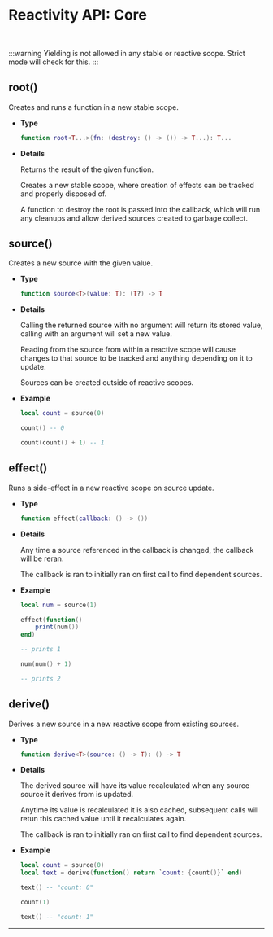 # Reactivity API: Core

<br/>

:::warning
Yielding is not allowed in any stable or reactive scope. Strict mode will check
for this.
:::

## root()

Creates and runs a function in a new stable scope.

- **Type**

    ```lua
    function root<T...>(fn: (destroy: () -> ()) -> T...): T...
    ```

- **Details**

    Returns the result of the given function.

    Creates a new stable scope, where creation of effects can be tracked and
    properly disposed of.

    A function to destroy the root is passed into the callback, which will run
    any cleanups and allow derived sources created to garbage collect.

## source()

Creates a new source with the given value.

- **Type**

    ```lua
    function source<T>(value: T): (T?) -> T
    ```

- **Details**

    Calling the returned source with no argument will return its stored value,
    calling with an argument will set a new value.

    Reading from the source from within a reactive scope will cause changes
    to that source to be tracked and anything depending on it to update.

    Sources can be created outside of reactive scopes.

- **Example**

    ```lua
    local count = source(0)

    count() -- 0

    count(count() + 1) -- 1
    ```

## effect()

Runs a side-effect in a new reactive scope on source update.

- **Type**

    ```lua
    function effect(callback: () -> ())
    ```

- **Details**

    Any time a source referenced in the callback is changed, the callback will
    be reran.

    The callback is ran to initially ran on first call to find dependent sources.

- **Example**

    ```lua
    local num = source(1)

    effect(function()
        print(num())
    end)

    -- prints 1

    num(num() + 1)

    -- prints 2
    ```

## derive()

Derives a new source in a new reactive scope from existing sources.

- **Type**

    ```lua
    function derive<T>(source: () -> T): () -> T
    ```

- **Details**

    The derived source will have its value recalculated when any source source
    it derives from is updated.

    Anytime its value is recalculated it is also cached, subsequent calls will
    retun this cached value until it recalculates again.

    The callback is ran to initially ran on first call to find dependent sources.

- **Example**

    ```lua
    local count = source(0)
    local text = derive(function() return `count: {count()}` end)

    text() -- "count: 0"

    count(1)

    text() -- "count: 1"
    ```

--------------------------------------------------------------------------------
